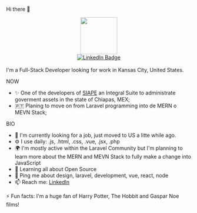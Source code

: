 Hi there 👋

<div id="header" align="center">
  <img src="https://media.giphy.com/media/M9gbBd9nbDrOTu1Mqx/giphy.gif" width="100"/>
</div>
<div id="badges" align="center">
  <a target="_blank" href="https://www.linkedin.com/in/pango/"><img src="https://img.shields.io/badge/LinkedIn-blue?style=for-the-badge&logo=linkedin&logoColor=white" alt="LinkedIn Badge"/></a>
</div>
<br/>
I'm a Full-Stack Developer looking for work in Kansas City, United States.

NOW<br />
<ul>
  <li>✨ One of the developers of <a target="_blank" href="https://diariodechiapas.com/metropoli/hacienda-lanza-la-plataforma-siape/">SIAPE</a> an Integral Suite to administrate goverment assets in the state of Chiapas, MEX;</li>
  <li>🇵🇹  Planing to move on from Laravel programming into de MERN o MEVN Stack;</li>
</ul>

BIO<br />
<ul>
  <li>🏢 I'm currently looking for a job, just moved to US a litte while ago.</li>
  <li>⚙️ I use daily: .js, .html, .css, .vue, .jsx, .php</li>
  <li>🌍 I'm mostly active within the Laravel Community but I'm planning to learn more about the MERN and MEVN Stack to fully make a change into JavaScript</li>
  <li>🌱 Learning all about Open Source</li>
  <li>💬 Ping me about design, laravel, development, vue, react, node</li>
  <li>📫 Reach me: <a href="https://www.linkedin.com/in/pango/">LinkedIn</a></li>
</ul>

⚡️ Fun facts: I'm a huge fan of Harry Potter, The Hobbit and Gaspar Noe films!
